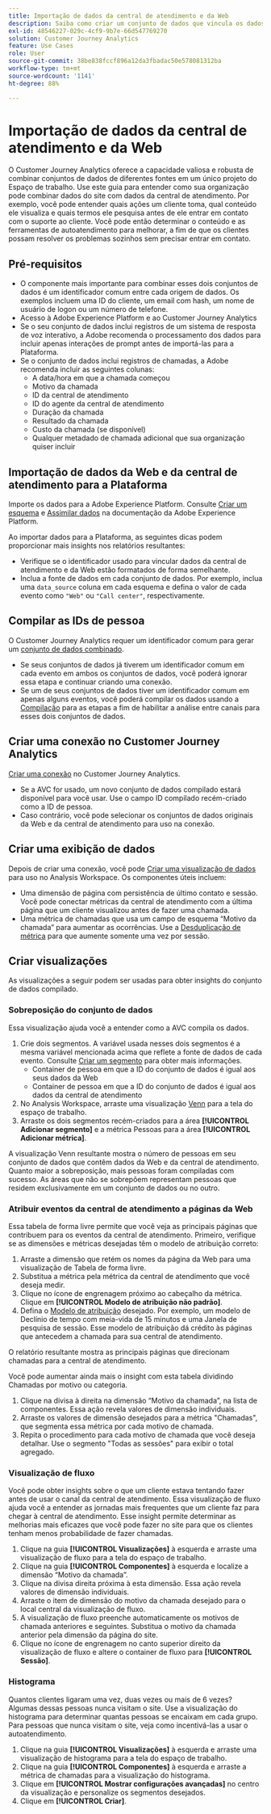```yaml
---
title: Importação de dados da central de atendimento e da Web
description: Saiba como criar um conjunto de dados que vincula os dados da central de atendimento e do site.
exl-id: 48546227-029c-4cf9-9b7e-66d547769270
solution: Customer Journey Analytics
feature: Use Cases
role: User
source-git-commit: 38be838fccf896a12da3fbadac50e578081312ba
workflow-type: tm+mt
source-wordcount: '1141'
ht-degree: 88%

---
```


# Importação de dados da central de atendimento e da Web

O Customer Journey Analytics oferece a capacidade valiosa e robusta de combinar conjuntos de dados de diferentes fontes em um único projeto do Espaço de trabalho. Use este guia para entender como sua organização pode combinar dados do site com dados da central de atendimento. Por exemplo, você pode entender quais ações um cliente toma, qual conteúdo ele visualiza e quais termos ele pesquisa antes de ele entrar em contato com o suporte ao cliente. Você pode então determinar o conteúdo e as ferramentas de autoatendimento para melhorar, a fim de que os clientes possam resolver os problemas sozinhos sem precisar entrar em contato.

## Pré-requisitos

* O componente mais importante para combinar esses dois conjuntos de dados é um identificador comum entre cada origem de dados. Os exemplos incluem uma ID do cliente, um email com hash, um nome de usuário de logon ou um número de telefone.
* Acesso à Adobe Experience Platform e ao Customer Journey Analytics
* Se o seu conjunto de dados inclui registros de um sistema de resposta de voz interativo, a Adobe recomenda o processamento dos dados para incluir apenas interações de prompt antes de importá-las para a Plataforma.
* Se o conjunto de dados inclui registros de chamadas, a Adobe recomenda incluir as seguintes colunas:
   * A data/hora em que a chamada começou
   * Motivo da chamada
   * ID da central de atendimento
   * ID do agente da central de atendimento
   * Duração da chamada
   * Resultado da chamada
   * Custo da chamada (se disponível)
   * Qualquer metadado de chamada adicional que sua organização quiser incluir

## Importação de dados da Web e da central de atendimento para a Plataforma

Importe os dados para a Adobe Experience Platform. Consulte [Criar um esquema](https://experienceleague.adobe.com/docs/experience-platform/xdm/tutorials/create-schema-ui.html?lang=pt-BR) e [Assimilar dados](https://experienceleague.adobe.com/docs/experience-platform/ingestion/home.html?lang=pt-BR) na documentação da Adobe Experience Platform.

Ao importar dados para a Plataforma, as seguintes dicas podem proporcionar mais insights nos relatórios resultantes:

* Verifique se o identificador usado para vincular dados da central de atendimento e da Web estão formatados de forma semelhante.
* Inclua a fonte de dados em cada conjunto de dados. Por exemplo, inclua uma `data_source` coluna em cada esquema e defina o valor de cada evento como `"Web"` ou `"Call center"`, respectivamente. <!--mapper-->

## Compilar as IDs de pessoa

O Customer Journey Analytics requer um identificador comum para gerar um [conjunto de dados combinado](/help/connections/combined-dataset.md).

* Se seus conjuntos de dados já tiverem um identificador comum em cada evento em ambos os conjuntos de dados, você poderá ignorar essa etapa e continuar criando uma conexão.
* Se um de seus conjuntos de dados tiver um identificador comum em apenas alguns eventos, você poderá compilar os dados usando a [Compilação](/help/stitching/overview.md) para as etapas a fim de habilitar a análise entre canais para esses dois conjuntos de dados.

## Criar uma conexão no Customer Journey Analytics

[Criar uma conexão](/help/connections/create-connection.md) no Customer Journey Analytics.

* Se a AVC for usado, um novo conjunto de dados compilado estará disponível para você usar. Use o campo ID compilado recém-criado como a ID de pessoa.
* Caso contrário, você pode selecionar os conjuntos de dados originais da Web e da central de atendimento para uso na conexão.

## Criar uma exibição de dados

Depois de criar uma conexão, você pode [Criar uma visualização de dados](/help/data-views/create-dataview.md) para uso no Analysis Workspace. Os componentes úteis incluem:

* Uma dimensão de página com persistência de último contato e sessão. Você pode conectar métricas da central de atendimento com a última página que um cliente visualizou antes de fazer uma chamada.
* Uma métrica de chamadas que usa um campo de esquema “Motivo da chamada” para aumentar as ocorrências. Use a [Desduplicação de métrica](/help/data-views/component-settings/metric-deduplication.md) para que aumente somente uma vez por sessão.

## Criar visualizações

As visualizações a seguir podem ser usadas para obter insights do conjunto de dados compilado.

### Sobreposição do conjunto de dados

Essa visualização ajuda você a entender como a AVC compila os dados.

1. Crie dois segmentos. A variável usada nesses dois segmentos é a mesma variável mencionada acima que reflete a fonte de dados de cada evento. Consulte [Criar um segmento](/help/components/segments/seg-create.md) para obter mais informações.
   * Container de pessoa em que a ID do conjunto de dados é igual aos seus dados da Web
   * Container de pessoa em que a ID do conjunto de dados é igual aos dados da central de atendimento
2. No Analysis Workspace, arraste uma visualização [Venn](/help/analysis-workspace/visualizations/venn.md) para a tela do espaço de trabalho.
3. Arraste os dois segmentos recém-criados para a área **[!UICONTROL Adicionar segmento]** e a métrica Pessoas para a área **[!UICONTROL Adicionar métrica]**.

A visualização Venn resultante mostra o número de pessoas em seu conjunto de dados que contêm dados da Web e da central de atendimento. Quanto maior a sobreposição, mais pessoas foram compiladas com sucesso. As áreas que não se sobrepõem representam pessoas que residem exclusivamente em um conjunto de dados ou no outro.

### Atribuir eventos da central de atendimento a páginas da Web

Essa tabela de forma livre permite que você veja as principais páginas que contribuem para os eventos da central de atendimento. Primeiro, verifique se as dimensões e métricas desejadas têm o modelo de atribuição correto:

1. Arraste a dimensão que retém os nomes da página da Web para uma visualização de Tabela de forma livre.
1. Substitua a métrica pela métrica da central de atendimento que você deseja medir.
1. Clique no ícone de engrenagem próximo ao cabeçalho da métrica. Clique em **[!UICONTROL Modelo de atribuição não padrão]**.
1. Defina o [Modelo de atribuição](/help/analysis-workspace/visualizations/freeform-table/column-row-settings/column-settings.md) desejado. Por exemplo, um modelo de Declínio de tempo com meia-vida de 15 minutos e uma Janela de pesquisa de sessão. Esse modelo de atribuição dá crédito às páginas que antecedem a chamada para sua central de atendimento.

O relatório resultante mostra as principais páginas que direcionam chamadas para a central de atendimento. <!-- use case behind what we use these pages for -->

<!-- Complement with donut visualization -->

Você pode aumentar ainda mais o insight com esta tabela dividindo Chamadas por motivo ou categoria.

1. Clique na divisa à direita na dimensão “Motivo da chamada”, na lista de componentes. Essa ação revela valores de dimensão individuais.
2. Arraste os valores de dimensão desejados para a métrica &quot;Chamadas&quot;, que segmenta essa métrica por cada motivo de chamada.
3. Repita o procedimento para cada motivo de chamada que você deseja detalhar. Use o segmento &quot;Todas as sessões&quot; para exibir o total agregado.

<!-- screenshot -->

### Visualização de fluxo

Você pode obter insights sobre o que um cliente estava tentando fazer antes de usar o canal da central de atendimento. Essa visualização de fluxo ajuda você a entender as jornadas mais frequentes que um cliente faz para chegar à central de atendimento. Esse insight permite determinar as melhorias mais eficazes que você pode fazer no site para que os clientes tenham menos probabilidade de fazer chamadas.

1. Clique na guia **[!UICONTROL Visualizações]** à esquerda e arraste uma visualização de fluxo para a tela do espaço de trabalho.
2. Clique na guia **[!UICONTROL Componentes]** à esquerda e localize a dimensão “Motivo da chamada”.
3. Clique na divisa direita próxima à esta dimensão. Essa ação revela valores de dimensão individuais.
4. Arraste o item de dimensão do motivo da chamada desejado para o local central da visualização de fluxo.
5. A visualização de fluxo preenche automaticamente os motivos de chamada anteriores e seguintes. Substitua o motivo da chamada anterior pela dimensão da página do site.
6. Clique no ícone de engrenagem no canto superior direito da visualização de fluxo e altere o container de fluxo para **[!UICONTROL Sessão]**.

### Histograma

Quantos clientes ligaram uma vez, duas vezes ou mais de 6 vezes? Algumas dessas pessoas nunca visitam o site. Use a visualização do histograma para determinar quantas pessoas se encaixam em cada grupo. Para pessoas que nunca visitam o site, veja como incentivá-las a usar o autoatendimento.

1. Clique na guia **[!UICONTROL Visualizações]** à esquerda e arraste uma visualização de histograma para a tela do espaço de trabalho.
2. Clique na guia **[!UICONTROL Componentes]** à esquerda e arraste a métrica de chamadas para a visualização do histograma.
3. Clique em **[!UICONTROL Mostrar configurações avançadas]** no centro da visualização e personalize os segmentos desejados.
4. Clique em **[!UICONTROL Criar]**.

<!--
### Web to call, call to web

### Fallout

Fallout sessions - session

All sessions > page views metric > calls metric

All sessions > calls metric > page views

Orrr we could also use dataset ID

step 1: all sessions
step 2: 


### Site sections that result in a call within 30 minutes

Slide 4

Create a bunch of segments - facets to their business. Segments were used because they didn't have all of these in the same dimension, so they could create everything in this report as a single dimension (really segments)

wanted to understand when someone interacts with a facet, whats the highest percentage of people that abandon that channel to call them. not from volume perspective, but percentage perspective.

use sequential segments, but you lose the ability to use attribution IQ

## What to do when you've found insight -->
